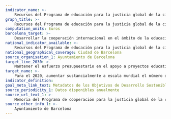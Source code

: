 ```yaml
---
indicator_name: >-
    Recursos del Programa de educación para la justicia global de la ciudad destinados a mejorar la educación
graph_title: >-
    Recursos del Programa de educación para la justicia global de la ciudad destinados a mejorar la educación
computation_units: Euros
barcelona_target: >-
    Desarrollar la cooperación internacional en el ámbito de la educación
national_indicator_available: >-
    Recursos del Programa de educación para la justicia global de la ciudad destinados a mejorar la educación
national_geographical_coverage: Ciudad de Barcelona
source_organisation_1: Ayuntamiento de Barcelona
target_line_2030: >-
    Mantener el esfuerzo presupuestario en el apoyo a proyectos educativos, tanto de tipo formal como no formal, ubicados en ciudades
target_name: >-
    Para el 2020, aumentar sustancialmente a escala mundial el número de becas disponibles para los países en desarrollo, en particular los países menos avanzados, los pequeños Estados insulares en desarrollo y los países de África [...]
indicator_definition:
goal_meta_link_text: Metadatos de los Objetivos de Desarrollo Sostenible de las Naciones Unidas (pdf 894kB)
source_periodicity_1: Datos disponibles anualmente
source_url_text_1: >-
    Memoria del Programa de cooperación para la justicia global de la ciudad
source_other_info_1: >-
    Ayuntamiento de Barcelona
---
```

